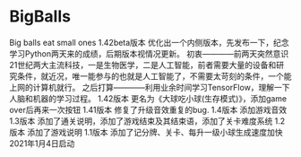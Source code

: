 # BigBalls
Big balls eat small ones
1.42beta版本
优化出一个内侧版本，先发布一下，纪念学习Python两天来的成绩，后期版本视情况更新。
初衷————前两天突然意识21世纪两大主流科技，一是生物医学，二是人工智能，前者需要大量的设备和研究条件，就近况，唯一能参与的也就是人工智能了，不需要太苛刻的条件，一个能上网的计算机就行。
之后打算————利用业余时间学习TensorFlow，理解一下人脑和机器的学习过程。
1.42版本
更名为《大球吃小球(生存模式)》，添加game over后再来一次按钮
1.41版本 
修复了升级音效重复的bug.
1.4版本
添加游戏音效
1.3版本
添加了通关说明，添加了游戏结束及其结束语，添加了关卡难度系统
1.2版本
添加了游戏说明
1.1版本
添加了记分牌、关卡、每升一级小球生成速度加快
2021年1月4日启动

